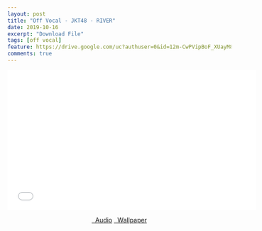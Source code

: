 ```yaml
---
layout: post
title: "Off Vocal - JKT48 - RIVER"
date: 2019-10-16
excerpt: "Download File"
tags: [off vocal]
feature: https://drive.google.com/uc?authuser=0&id=12m-CwPVipBoF_XUayM831qWykS9DYKL7&export=download
comments: true
---
```

<iframe width="560" height="315" src="//www.youtube.com/embed/sCUYpaH1s9g" frameborder="0"> </iframe>
<center>
<figure class="half">
<a href="https://drive.google.com/uc?authuser=0&id=12oWclpzFexdfQdAMdo8xTnSIP2gOCaDp&export=download" class="btn" target="_blank" rel="noopener noreferrer"><i class="fa fa-caret-down"></i> &nbsp; Audio</a>
<a href="https://drive.google.com/uc?authuser=0&id=12m-CwPVipBoF_XUayM831qWykS9DYKL7&export=download" class="btn" target="_blank" rel="noopener noreferrer"><i class="fa fa-caret-down"></i> &nbsp; Wallpaper</a>
</figure>
</center>
